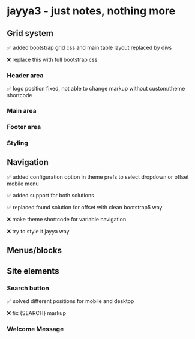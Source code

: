  

# jayya3 - just notes, nothing more


## Grid system

✅ added bootstrap grid css and main table layout replaced by divs 

❌ replace this with full bootstrap css



### Header area

✅ logo position fixed, not able to change markup without custom/theme shortcode

### Main area

### Footer area

### Styling


## Navigation

✅ added configuration option in theme prefs to select dropdown or offset mobile menu

✅ added support for both solutions

✅ replaced found solution for offset with clean bootstrap5 way

❌ make theme shortcode for variable navigation

❌ try to style it jayya way




## Menus/blocks


## Site elements

### Search button

✅ solved different positions for mobile and desktop 

❌ fix {SEARCH} markup


### Welcome Message

